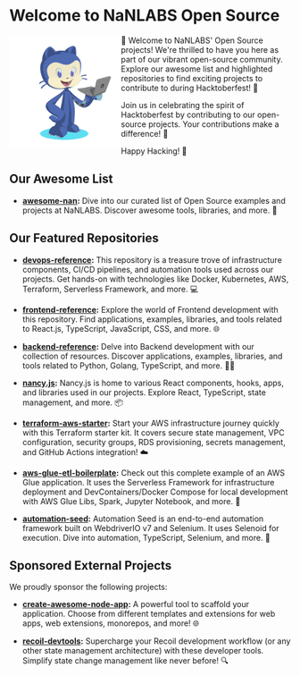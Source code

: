 # Welcome to NaNLABS Open Source

<picture>
  <source media="(prefers-color-scheme: dark)" alt="" align="left" width="200px" srcset="https://github.com/nanlabs/.github/blob/main/profile/octocat-1695888759504.png?raw=true"/>
  <img alt="" align="left" width="200px" src="https://github.com/nanlabs/.github/blob/main/profile/octocat-1695888759504.png?raw=true"/>
</picture>

🚀 Welcome to NaNLABS' Open Source projects! We're thrilled to have you here as part of our vibrant open-source community. Explore our awesome list and highlighted repositories to find exciting projects to contribute to during Hacktoberfest! 🎉

Join us in celebrating the spirit of Hacktoberfest by contributing to our open-source projects. Your contributions make a difference! 🙌

Happy Hacking! 🌟

## Our Awesome List

- **[awesome-nan](https://github.com/nanlabs/awesome-nan):** Dive into our curated list of Open Source examples and projects at NaNLABS. Discover awesome tools, libraries, and more. 🌟

## Our Featured Repositories

- **[devops-reference](https://github.com/nanlabs/devops-reference):** This repository is a treasure trove of infrastructure components, CI/CD pipelines, and automation tools used across our projects. Get hands-on with technologies like Docker, Kubernetes, AWS, Terraform, Serverless Framework, and more. 💻

- **[frontend-reference](https://github.com/nanlabs/frontend-reference):** Explore the world of Frontend development with this repository. Find applications, examples, libraries, and tools related to React.js, TypeScript, JavaScript, CSS, and more. 🌐

- **[backend-reference](https://github.com/nanlabs/backend-reference):** Delve into Backend development with our collection of resources. Discover applications, examples, libraries, and tools related to Python, Golang, TypeScript, and more. 🧑‍💻

- **[nancy.js](https://github.com/nanlabs/nancy.js):** Nancy.js is home to various React components, hooks, apps, and libraries used in our projects. Explore React, TypeScript, state management, and more. 📦

- **[terraform-aws-starter](https://github.com/nanlabs/terraform-aws-starter):** Start your AWS infrastructure journey quickly with this Terraform starter kit. It covers secure state management, VPC configuration, security groups, RDS provisioning, secrets management, and GitHub Actions integration! ☁️

- **[aws-glue-etl-boilerplate](https://github.com/nanlabs/aws-glue-etl-boilerplate):** Check out this complete example of an AWS Glue application. It uses the Serverless Framework for infrastructure deployment and DevContainers/Docker Compose for local development with AWS Glue Libs, Spark, Jupyter Notebook, and more. 🧪

- **[automation-seed](https://github.com/nanlabs/automation-seed):** Automation Seed is an end-to-end automation framework built on WebdriverIO v7 and Selenium. It uses Selenoid for execution. Dive into automation, TypeScript, Selenium, and more. 🤖

## Sponsored External Projects

We proudly sponsor the following projects:

- **[create-awesome-node-app](https://github.com/Create-Node-App/create-node-app):** A powerful tool to scaffold your application. Choose from different templates and extensions for web apps, web extensions, monorepos, and more! 🌐

- **[recoil-devtools](https://github.com/ulises-jeremias/recoil-devtools):** Supercharge your Recoil development workflow (or any other state management architecture) with these developer tools. Simplify state change management like never before! 🔍
